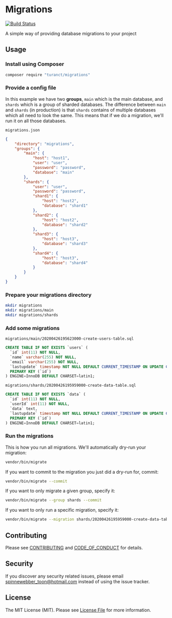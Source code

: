 # Migrations

[![Build Status][ico-travis]][link-travis]


A simple way of providing database migrations to your project


## Usage


### Install using Composer

```sh
composer require "turanct/migrations"
```

### Provide a config file

In this example we have two **groups**, `main` which is the main database, and `shards` which is a group of sharded databases. The difference between `main` and `shards` (in production) is that `shards` contains of multiple databases which all need to look the same. This means that if we do a migration, we'll run it on all those databases.

`migrations.json`

```json
{
    "directory": "migrations",
    "groups": {
        "main": {
            "host": "host1",
            "user": "user",
            "password": "password",
            "database": "main"
        },
        "shards": {
            "user": "user",
            "password": "password",
            "shard1": {
                "host": "host2",
                "database": "shard1"
            },
            "shard2": {
                "host": "host2",
                "database": "shard2"
            },
            "shard3": {
                "host": "host3",
                "database": "shard3"
            },
            "shard4": {
                "host": "host3",
                "database": "shard4"
            }
        }
    }
}
```


### Prepare your migrations directory

```sh
mkdir migrations
mkdir migrations/main
mkdir migrations/shards
```


### Add some migrations

`migrations/main/20200426195623000-create-users-table.sql`

```sql
CREATE TABLE IF NOT EXISTS `users` (
  `id` int(11) NOT NULL,
  `name` varchar(255) NOT NULL,
  `email` varchar(255) NOT NULL,
  `lastupdate` timestamp NOT NULL DEFAULT CURRENT_TIMESTAMP ON UPDATE CURRENT_TIMESTAMP,
  PRIMARY KEY (`id`)
) ENGINE=InnoDB DEFAULT CHARSET=latin1;
```

`migrations/shards/20200426195959000-create-data-table.sql`

```sql
CREATE TABLE IF NOT EXISTS `data` (
  `id` int(11) NOT NULL,
  `userId` int(11) NOT NULL,
  `data` text,
  `lastupdate` timestamp NOT NULL DEFAULT CURRENT_TIMESTAMP ON UPDATE CURRENT_TIMESTAMP,
  PRIMARY KEY (`id`)
) ENGINE=InnoDB DEFAULT CHARSET=latin1;
```


### Run the migrations

This is how you run all migrations. We'll automatically dry-run your migration:

```sh
vendor/bin/migrate
```

If you want to commit to the migration you just did a dry-run for, commit:

```sh
vendor/bin/migrate --commit
```

If you want to only migrate a given group, specify it:

```sh
vendor/bin/migrate --group shards --commit
```

If you want to only run a specific migration, specify it:

```sh
vendor/bin/migrate --migration shards/20200426195959000-create-data-table.sql --commit
```



## Contributing

Please see [CONTRIBUTING](CONTRIBUTING.md) and [CODE_OF_CONDUCT](CODE_OF_CONDUCT.md) for details.


## Security

If you discover any security related issues, please email spinnewebber_toon@hotmail.com instead of using the issue tracker.


## License

The MIT License (MIT). Please see [License File](LICENSE.md) for more information.

[ico-travis]: https://img.shields.io/travis/turanct/migrations/master.svg?style=flat-square
[link-travis]: https://travis-ci.org/turanct/migrations
